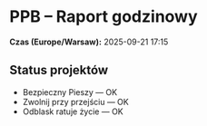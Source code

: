 # PPB – Raport godzinowy
**Czas (Europe/Warsaw):** 2025-09-21 17:15

## Status projektów
- Bezpieczny Pieszy — OK
- Zwolnij przy przejściu — OK
- Odblask ratuje życie — OK

